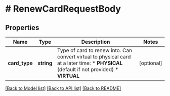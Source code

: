 # # RenewCardRequestBody

## Properties

Name | Type | Description | Notes
------------ | ------------- | ------------- | -------------
**card_type** | **string** | Type of card to renew into. Can convert virtual to physical card at a later time:  * **PHYSICAL** (default if not provided)  * **VIRTUAL** | [optional]

[[Back to Model list]](../../README.md#models) [[Back to API list]](../../README.md#endpoints) [[Back to README]](../../README.md)
